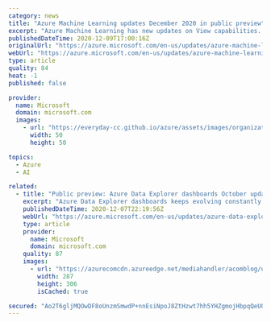 ```yaml
---
category: news
title: "Azure Machine Learning updates December 2020 in public preview"
excerpt: "Azure Machine Learning has new updates on View capabilities. "
publishedDateTime: 2020-12-09T17:00:16Z
originalUrl: "https://azure.microsoft.com/en-us/updates/azure-machine-learning-updates-december-2020/"
webUrl: "https://azure.microsoft.com/en-us/updates/azure-machine-learning-updates-december-2020/"
type: article
quality: 84
heat: -1
published: false

provider:
  name: Microsoft
  domain: microsoft.com
  images:
    - url: "https://everyday-cc.github.io/azure/assets/images/organizations/microsoft.com-50x50.jpg"
      width: 50
      height: 50

topics:
  - Azure
  - AI

related:
  - title: "Public preview: Azure Data Explorer dashboards October update"
    excerpt: "Azure Data Explorer dashboards keeps evolving constantly. In this update we cover cascading filters, clickable URLs in tables, multi-stat cards, and text font size control in stat cards."
    publishedDateTime: 2020-12-07T22:19:56Z
    webUrl: "https://azure.microsoft.com/en-us/updates/azure-data-explorer-dashboards-october-update/"
    type: article
    provider:
      name: Microsoft
      domain: microsoft.com
    quality: 87
    images:
      - url: "https://azurecomcdn.azureedge.net/mediahandler/acomblog/updates/UpdatesV2/blog/fa1a14ec-cf18-4f8a-9f80-57cf5a2c4415.png"
        width: 287
        height: 306
        isCached: true

secured: "Ao2T6gljMQOwDF8oUnzmSmwdP+nnEsiNpoJ8ZtHzwt7hh5YHZgmojHbpqQeUQCeV0ZYqeFo4zaARyrKX3g/5lazjSFIp2FSSnivpvV/bYleAsenJnPUet1zkxW+Oz+IYFc3ezGYej0fRWiuIth4i3Rv0T25dXBaGsnYrXWmwJdomGnNf/A6GVNVaFEFZK+1R2fbTr7e6mqTjdcS4ilj0USYOcxoTsuBpAzvspox81sh/SO7m3e3HIMevXttD15qVxn1vlh09iEsHG1IBdUxRUsn9rDCDxF9pGkFaHgzkFZYl9It2bSuL8WZ8jVL0D42ay2aVjF1dgEEWwykZ2NV1OHpk3kDhjP9dWIvrGamyGKE=;W6Fl1jmaqy+ayUSa4udMRw=="
---
```


